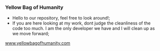 ### Yellow Bag of Humanity

- Hello to our repository, feel free to look around!;
- If you are here looking at my work, dont judge the cleanliness of the code too much. I am the only developer we have and I will clean up as we move forward;

www.yellowbagofhumanity.com

